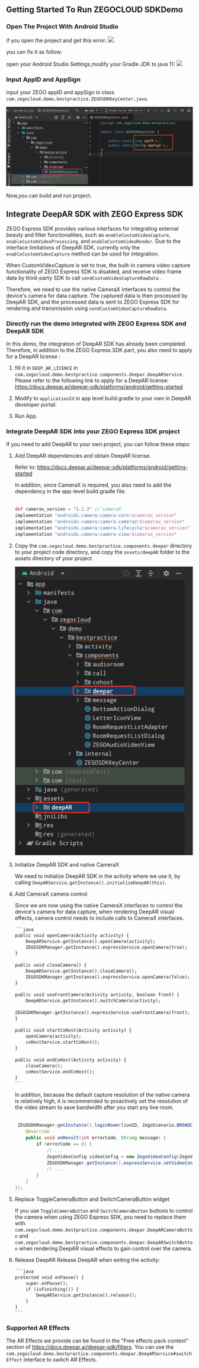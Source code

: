 ## Getting Started To Run ZEGOCLOUD SDKDemo

### Open The Project With Android Studio

if you open the project and get this error:
<img src="https://github.com/ZEGOCLOUD/zegocloud_sdk_demo_android/blob/master/best_practice/pngs/AS_1.jpg">

you can fix it as follow:


open your Android Studio Settings,modify your Gradle JDK to java 11:
<img src="https://github.com/ZEGOCLOUD/zegocloud_sdk_demo_android/blob/master/best_practice/pngs/AS_2.jpg">

### Input AppID and AppSign

input your ZEGO appID and appSign in class `com.zegocloud.demo.bestpractice.ZEGOSDKKeyCenter.java`.


<img src="https://github.com/ZEGOCLOUD/zego_beauty_effects_demo_android/blob/master/best_practice/pngs/demo1.jpg">


Now,you can build and run project.







## Integrate DeepAR SDK with ZEGO Express SDK

ZEGO Express SDK provides various interfaces for integrating external beauty and filter functionalities, such as `enableCustomVideoCapture`, `enableCustomVideoProcessing`, and `enableCustomVideoRender`. Due to the interface limitations of DeepAR SDK, currently only the `enableCustomVideoCapture` method can be used for integration.

When CustomVideoCapture is set to true, the built-in camera video capture functionality of ZEGO Express SDK is disabled, and receive video frame data by third-party SDK to call `sendCustomVideoCaptureRawData` .

Therefore, we need to use the native CameraX interfaces to control the device's camera for data capture. The captured data is then processed by DeepAR SDK, and the processed data is sent to ZEGO Express SDK for rendering and transmission using `sendCustomVideoCaptureRawData`.



### Directly run the demo integrated with ZEGO Express SDK and DeepAR SDK
In this demo, the integration of DeepAR SDK has already been completed. Therefore, in addition to the ZEGO Express SDK part, you also need to apply for a DeepAR license :

1. fill it in `DEEP_AR_LICENCE` in `com.zegocloud.demo.bestpractice.components.deepar.DeepARService`. Please refer to the following link to apply for a DeepAR license: https://docs.deepar.ai/deepar-sdk/platforms/android/getting-started

2. Modify to `applicationId` in app level build.gradle to your own in DeepAR developer portal.
   
3. Run App.


### Integrate DeepAR SDK into your ZEGO Express SDK project
If you need to add DeepAR to your own project, you can follow these steps:

1.  Add DeepAR dependencies and obtain DeepAR license.

    Refer to: https://docs.deepar.ai/deepar-sdk/platforms/android/getting-started

    In addition, since CameraX is required, you also need to add the dependency in the app-level build.gradle file:

    ```groovy

    def camerax_version = "1.2.3" // cameraX
    implementation "androidx.camera:camera-core:$camerax_version"
    implementation "androidx.camera:camera-camera2:$camerax_version"
    implementation "androidx.camera:camera-lifecycle:$camerax_version"
    implementation "androidx.camera:camera-view:$camerax_version"

    ```


2.  Copy the `com.zegocloud.demo.bestpractice.components.deepar` directory to your project code directory, and copy the `assets/deepAR` folder to the assets directory of your project. 

    ![copy](./pngs/deepar_copy.jpg)


3.  Initialize DeepAR SDK and native CameraX 


    We need to initialize DeepAR SDK in the activity where we use it, by calling `DeepARService.getInstance().initializeDeepAR(this)`. 


4.  Add CameraX camera control 


    Since we are now using the native CameraX interfaces to control the device's camera for data capture, when rendering DeepAR visual effects, camera control needs to include calls to CameraX interfaces.

        ```java
        public void openCamera(Activity activity) {
            DeepARService.getInstance().openCamera(activity);
            ZEGOSDKManager.getInstance().expressService.openCamera(true);
        }

        public void closeCamera() {
            DeepARService.getInstance().closeCamera();
            ZEGOSDKManager.getInstance().expressService.openCamera(false);
        }

        public void useFrontCamera(Activity activity, boolean front) {
            DeepARService.getInstance().switchCamera(activity);
            ZEGOSDKManager.getInstance().expressService.useFrontCamera(front);
        }

        public void startCoHost(Activity activity) {
            openCamera(activity);
            coHostService.startCoHost();
        }

        public void endCoHost(Activity activity) {
            closeCamera();
            coHostService.endCoHost();
        }
        ```

    In addition, because the default capture resolution of the native camera is relatively high, it is recommended to proactively set the resolution of the video stream to save bandwidth after you start any live room.

    ```java

     ZEGOSDKManager.getInstance().loginRoom(liveID, ZegoScenario.BROADCAST, new ZEGOSDKCallBack() {
        @Override
        public void onResult(int errorCode, String message) {
            if (errorCode == 0) {
                // ...
                ZegoVideoConfig videoConfig = new ZegoVideoConfig(ZegoVideoConfigPreset.PRESET_360P);
                ZEGOSDKManager.getInstance().expressService.setVideoConfig(videoConfig);
                // ...
            } 
        }
    });
    
    ```

5.  Replace ToggleCameraButton and SwitchCameraButton widget


    If you use `ToggleCameraButton` and `SwitchCameraButton` buttons to control the camera when using ZEGO Express SDK, you need to replace them with `com.zegocloud.demo.bestpractice.components.deepar.DeepARCameraButton` and `com.zegocloud.demo.bestpractice.components.deepar.DeepARSwitchButton` when rendering DeepAR visual effects to gain control over the camera.

6.  Release DeepAR
    Release DeepAR when exiting the activity:

        ```java
        protected void onPause() {
            super.onPause();
            if (isFinishing()) {
                DeepARService.getInstance().release();
            }
        }
        ```

### Supported AR Effects

The AR Effects we provide can be found in the "Free effects pack content" section of https://docs.deepar.ai/deepar-sdk/filters. You can use the `com.zegocloud.demo.bestpractice.components.deepar.DeepARService#switchEffect` interface to switch AR Effects.




